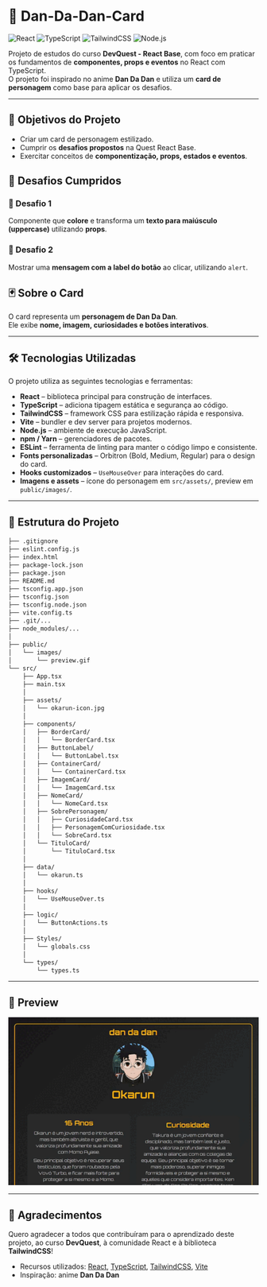 # 🎴 Dan-Da-Dan-Card

![React](https://img.shields.io/badge/React-18.2.0-blue?logo=react&logoColor=white)
![TypeScript](https://img.shields.io/badge/TypeScript-5.2.2-blue?logo=typescript&logoColor=white)
![TailwindCSS](https://img.shields.io/badge/TailwindCSS-3.5.3-blue?logo=tailwind-css&logoColor=white)
![Node.js](https://img.shields.io/badge/Node.js-20.6.1-green?logo=node.js&logoColor=white)

Projeto de estudos do curso **DevQuest - React Base**, com foco em praticar os fundamentos de **componentes, props e eventos** no React com TypeScript.  
O projeto foi inspirado no anime **Dan Da Dan** e utiliza um **card de personagem** como base para aplicar os desafios.

---

## 🎯 Objetivos do Projeto
- Criar um card de personagem estilizado.
- Cumprir os **desafios propostos** na Quest React Base.
- Exercitar conceitos de **componentização, props, estados e eventos**.

## 🧩 Desafios Cumpridos

### 🔹 Desafio 1  
Componente que **colore** e transforma um **texto para maiúsculo (uppercase)** utilizando **props**.

### 🔹 Desafio 2  
Mostrar uma **mensagem com a label do botão** ao clicar, utilizando `alert`.

## 🃏 Sobre o Card

O card representa um **personagem de Dan Da Dan**.  
Ele exibe **nome, imagem, curiosidades e botões interativos**.  

---

## 🛠️ Tecnologias Utilizadas

O projeto utiliza as seguintes tecnologias e ferramentas:

- **React** – biblioteca principal para construção de interfaces.
- **TypeScript** – adiciona tipagem estática e segurança ao código.
- **TailwindCSS** – framework CSS para estilização rápida e responsiva.
- **Vite** – bundler e dev server para projetos modernos.
- **Node.js** – ambiente de execução JavaScript.
- **npm / Yarn** – gerenciadores de pacotes.
- **ESLint** – ferramenta de linting para manter o código limpo e consistente.
- **Fonts personalizadas** – Orbitron (Bold, Medium, Regular) para o design do card.
- **Hooks customizados** – `UseMouseOver` para interações do card.
- **Imagens e assets** – ícone do personagem em `src/assets/`, preview em `public/images/`.
---

## 📂 Estrutura do Projeto

```text
├── .gitignore
├── eslint.config.js
├── index.html
├── package-lock.json
├── package.json
├── README.md
├── tsconfig.app.json
├── tsconfig.json
├── tsconfig.node.json
├── vite.config.ts
├── .git/...                
├── node_modules/...        
│
├── public/
│   └── images/
│       └── preview.gif       
└── src/
    ├── App.tsx
    ├── main.tsx
    │
    ├── assets/
    │   └── okarun-icon.jpg    
    │
    ├── components/
    │   ├── BorderCard/
    │   │   └── BorderCard.tsx
    │   ├── ButtonLabel/    
    │   │   └── ButtonLabel.tsx
    │   ├── ContainerCard/
    │   │   └── ContainerCard.tsx
    │   ├── ImagemCard/
    │   │   └── ImagemCard.tsx
    │   ├── NomeCard/
    │   │   └── NomeCard.tsx
    │   ├── SobrePersonagem/
    │   │   ├── CuriosidadeCard.tsx
    │   │   ├── PersonagemComCuriosidade.tsx
    │   │   └── SobreCard.tsx
    │   └── TituloCard/     
    │       └── TituloCard.tsx
    │
    ├── data/
    │   └── okarun.ts       
    │
    ├── hooks/
    │   └── UseMouseOver.ts 
    │
    ├── logic/
    │   └── ButtonActions.ts
    │
    ├── Styles/
    │   └── globals.css     
    │
    └── types/
        └── types.ts         
```

---

## 👀 Preview

![Preview do Dan-Da-Dan-Card](public/images/preview.gif)  

---

## 🙏 Agradecimentos

Quero agradecer a todos que contribuíram para o aprendizado deste projeto, ao curso **DevQuest**, à comunidade React e à biblioteca **TailwindCSS**!   

- Recursos utilizados: [React](https://reactjs.org/), [TypeScript](https://www.typescriptlang.org/), [TailwindCSS](https://tailwindcss.com/), [Vite](https://vitejs.dev/)  
- Inspiração: anime **Dan Da Dan**
